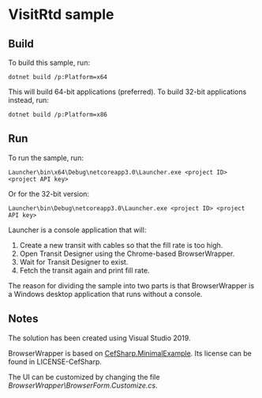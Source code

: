 # VisitRtd sample

## Build

To build this sample, run:

    dotnet build /p:Platform=x64

This will build 64-bit applications (preferred). To build 32-bit
applications instead, run:

    dotnet build /p:Platform=x86

## Run

To run the sample, run:

    Launcher\bin\x64\Debug\netcoreapp3.0\Launcher.exe <project ID> <project API key>

Or for the 32-bit version:

    Launcher\bin\Debug\netcoreapp3.0\Launcher.exe <project ID> <project API key>

Launcher is a console application that will:

1. Create a new transit with cables so that the fill rate is too high.
2. Open Transit Designer using the Chrome-based BrowserWrapper.
3. Wait for Transit Designer to exist.
4. Fetch the transit again and print fill rate.

The reason for dividing the sample into two parts is that
BrowserWrapper is a Windows desktop application that runs without
a console.

## Notes

The solution has been created using Visual Studio 2019.

BrowserWrapper is based on [CefSharp.MinimalExample](https://github.com/cefsharp/CefSharp.MinimalExample/).
Its license can be found in LICENSE-CefSharp.

The UI can be customized by changing the file _BrowserWrapper\BrowserForm.Customize.cs_.